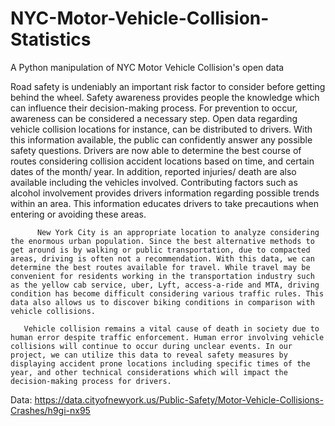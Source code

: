 # NYC-Motor-Vehicle-Collision-Statistics
A Python manipulation of NYC Motor Vehicle Collision's open data

Road safety is undeniably an important risk factor to consider before getting behind the wheel. Safety awareness provides people the knowledge which can influence their decision-making process. For prevention to occur, awareness can be considered a necessary step. Open data regarding vehicle collision locations for instance, can be distributed to drivers. With this information available, the public can confidently answer any possible safety questions. Drivers are now able to determine the best course of routes considering collision accident locations based on time, and certain dates of the month/ year. In addition, reported injuries/ death are also available including the vehicles involved. Contributing factors such as alcohol involvement provides drivers information regarding possible trends within an area. This information educates drivers to take precautions when entering or avoiding these areas. 

          New York City is an appropriate location to analyze considering the enormous urban population. Since the best alternative methods to get around is by walking or public transportation, due to compacted areas, driving is often not a recommendation. With this data, we can determine the best routes available for travel. While travel may be convenient for residents working in the transportation industry such as the yellow cab service, uber, Lyft, access-a-ride and MTA, driving condition has become difficult considering various traffic rules. This data also allows us to discover biking conditions in comparison with vehicle collisions.         
          
       Vehicle collision remains a vital cause of death in society due to human error despite traffic enforcement. Human error involving vehicle collisions will continue to occur during unclear events. In our project, we can utilize this data to reveal safety measures by displaying accident prone locations including specific times of the year, and other technical considerations which will impact the decision-making process for drivers. 

Data: https://data.cityofnewyork.us/Public-Safety/Motor-Vehicle-Collisions-Crashes/h9gi-nx95
